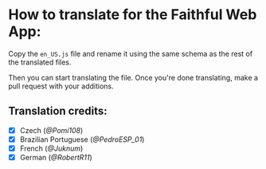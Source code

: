 # How to translate for the Faithful Web App:

Copy the `en_US.js` file and rename it using the same schema as the rest of the translated files.

Then you can start translating the file. Once you're done translating, make a pull request with your additions.

## Translation credits:

- [x] Czech (_@Pomi108_)
- [x] Brazilian Portuguese (_@PedroESP\_01_)
- [x] French (_@Juknum_)
- [x] German (_@RobertR11_)